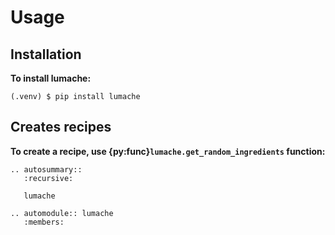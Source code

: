 # Usage

## Installation

**To install lumache:**
```console
(.venv) $ pip install lumache
```

## Creates recipes

**To create a recipe, use {py:func}`lumache.get_random_ingredients` function:**

```{eval-rst}
.. autosummary::
   :recursive:

   lumache
```


```{eval-rst}
.. automodule:: lumache
   :members:

```